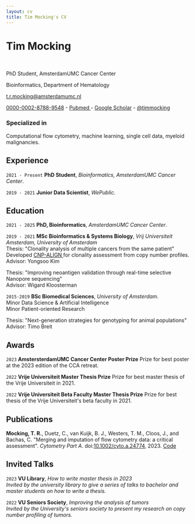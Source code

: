 ```yaml
---
layout: cv
title: Tim Mocking's CV
---
```


# Tim Mocking

<br>

PhD Student, AmsterdamUMC Cancer Center

Bioinformatics, Department of Hematology<br/>

<a href="t.r.mocking@amsterdamumc.nl">t.r.mocking@amsterdamumc.nl</a>

<div id="webaddress">
  <a href="https://orcid.org/0000-0001-9170-4131"><i class="ai ai-orcid"></i> 0000-0002-8788-9548</a> -
  <a href="https://pubmed.ncbi.nlm.nih.gov/?term=Mocking+TR&cauthor_id=37338802"><i class="ai ai-pubmed"></i> Pubmed </a> -
  <a href="https://scholar.google.com/citations?user=M7JvmCIAAAAJ&hl=en"><i class="ai ai-google-scholar"></i> Google Scholar</a> - 
  <a href="https://twitter.com/timmocking"><i class="ai ai-twitter"></i> @timmocking</a>
</div>

<!-- ### Qualities 

Enthusiastic, creative, analytical, collaborative, independent thinker, perseverance. -->

### Specialized in

Computational flow cytometry, machine learning, single cell data, myeloid malignancies.

<!-- ### Research question

What determines why and how cancer cells respond to targeted inhibitors? -->

## Experience

`2021 - Present`
**PhD Student**, *Bioinformatics, AmsterdamUMC Cancer Center*.<br>


`2019 - 2021`
**Junior Data Scientist**, *WePublic*.<br>

## Education

`2021 - 2025`
**PhD, Bioinformatics**, *AmsterdamUMC Cancer Center*.<br/>

`2019 - 2021`
**MSc Bioinformatics & Systems Biology**, *Vrij Universiteit Amsterdam, University of Amsterdam*<br/>
Thesis: "Clonality analysis of multiple cancers from the same patient"<br/>
Developed <a href="https://github.com/timmocking/cnp-align">CNP-ALIGN 
</a> for clonality assessment from copy number profiles.<br>
Advisor: Yongsoo Kim

Thesis: "Improving neoantigen validation through real-time selective Nanopore sequencing"<br/>
Advisor: Wigard Kloosterman

`2015-2019` **BSc Biomedical Sciences**, *University of Amsterdam*.<br/>
Minor Data Science & Artificial Intelligence<br/>
Minor Patient-oriented Research<br/>

Thesis: "Next-generation strategies for genotyping for animal populations"<br/>
Advisor: Timo Breit


## Awards

`2023` **AmstersterdamUMC Cancer Center Poster Prize** Prize for best poster at the 2023 edition of the CCA retreat.

`2022` **Vrije Universiteit Master Thesis Prize** Prize for best master thesis of the Vrije Universiteit in 2021.

`2022` **Vrije Universiteit Beta Faculty Master Thesis Prize** Prize for best thesis of the Vrije Universiteit's beta faculty in 2021.


## Publications

**Mocking, T. R.**, Duetz, C., van Kuijk, B. J., Westers, T. M., Cloos, J., and Bachas, C. "Merging and imputation of flow cytometry data: a critical assessment". *Cytometry Part A*. doi:[10.1002/cyto.a.24774](https://dx.doi.org/10.1002/cyto.a.24774), 2023. <i class="fab fa-github"></i> <a href="https://github.com/AUMC-HEMA/imputation-manuscript"> Code </a> 


## Invited Talks

`2023` 
**VU Library**, *How to write master thesis in 2023* <br>
*Invited by the university library to give a series of talks to bachelor and master students on how to write a thesis.*

`2022` 
**VU Seniors Society**, *Improving the analysis of tumors* <br>
*Invited by the University's seniors society to present my research on copy number profiling of tumors.*

<br>
<br>